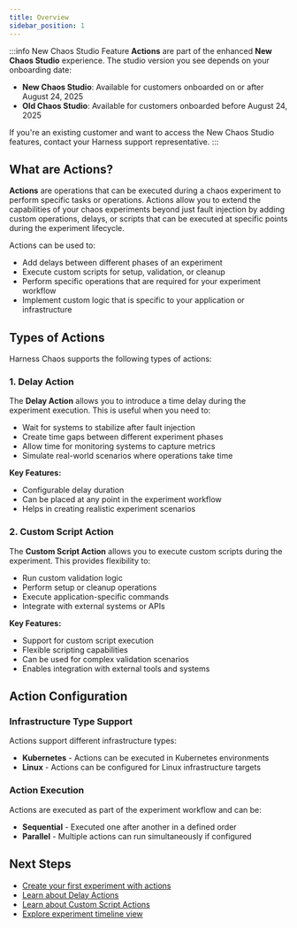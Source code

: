 ```yaml
---
title: Overview
sidebar_position: 1
---
```


:::info New Chaos Studio Feature
**Actions** are part of the enhanced **New Chaos Studio** experience. The studio version you see depends on your onboarding date:

- **New Chaos Studio**: Available for customers onboarded on or after August 24, 2025
- **Old Chaos Studio**: Available for customers onboarded before August 24, 2025

If you're an existing customer and want to access the New Chaos Studio features, contact your Harness support representative.
:::

## What are Actions?

**Actions** are operations that can be executed during a chaos experiment to perform specific tasks or operations. Actions allow you to extend the capabilities of your chaos experiments beyond just fault injection by adding custom operations, delays, or scripts that can be executed at specific points during the experiment lifecycle.

Actions can be used to:
- Add delays between different phases of an experiment
- Execute custom scripts for setup, validation, or cleanup
- Perform specific operations that are required for your experiment workflow
- Implement custom logic that is specific to your application or infrastructure

## Types of Actions

Harness Chaos supports the following types of actions:

### 1. Delay Action

The **Delay Action** allows you to introduce a time delay during the experiment execution. This is useful when you need to:
- Wait for systems to stabilize after fault injection
- Create time gaps between different experiment phases
- Allow time for monitoring systems to capture metrics
- Simulate real-world scenarios where operations take time

**Key Features:**
- Configurable delay duration
- Can be placed at any point in the experiment workflow
- Helps in creating realistic experiment scenarios

### 2. Custom Script Action

The **Custom Script Action** allows you to execute custom scripts during the experiment. This provides flexibility to:
- Run custom validation logic
- Perform setup or cleanup operations
- Execute application-specific commands
- Integrate with external systems or APIs

**Key Features:**
- Support for custom script execution
- Flexible scripting capabilities
- Can be used for complex validation scenarios
- Enables integration with external tools and systems

## Action Configuration

### Infrastructure Type Support

Actions support different infrastructure types:
- **Kubernetes** - Actions can be executed in Kubernetes environments
- **Linux** - Actions can be configured for Linux infrastructure targets

### Action Execution

Actions are executed as part of the experiment workflow and can be:
- **Sequential** - Executed one after another in a defined order
- **Parallel** - Multiple actions can run simultaneously if configured


## Next Steps

- [Create your first experiment with actions](/docs/chaos-engineering/guides/chaos-experiments/create-experiments)
- [Learn about Delay Actions](./delay-action)
- [Learn about Custom Script Actions](./custom-script-action)
- [Explore experiment timeline view](/docs/chaos-engineering/guides/chaos-experiments/timeline-view-experiments)
